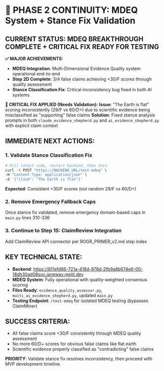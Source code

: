 # 🚀 PHASE 2 CONTINUITY: MDEQ System + Stance Fix Validation

## CURRENT STATUS: MDEQ BREAKTHROUGH COMPLETE + CRITICAL FIX READY FOR TESTING

**✅ MAJOR ACHIEVEMENTS:**
- **MDEQ Integration**: Multi-Dimensional Evidence Quality system operational end-to-end
- **Step 2D Complete**: 3/4 false claims achieving <30/F scores through quality assessment  
- **Stance Classification Fix**: Critical inconsistency bug fixed in both AI systems

**🔧 CRITICAL FIX APPLIED (Needs Validation):**
**Issue**: "The Earth is flat" scoring inconsistently (29/F vs 60/D+) due to scientific evidence being misclassified as "supporting" false claims
**Solution**: Fixed stance analysis prompts in both `claude_evidence_shepherd.py` and `ai_evidence_shepherd.py` with explicit claim context

## IMMEDIATE NEXT ACTIONS:

### 1. **Validate Stance Classification Fix**
```bash
# Pull latest code, restart backend, then test:
curl -X POST "https://BACKEND_URL/test-mdeq" \
-H "Content-Type: application/json" \
-d '{"claim": "The Earth is flat"}'
```
**Expected**: Consistent <30/F scores (not random 29/F vs 60/D+)

### 2. **Remove Emergency Fallback Caps**
Once stance fix validated, remove emergency domain-based caps in `main.py` lines 310-336

### 3. **Continue to Step 15: ClaimReview Integration** 
Add ClaimReview API connector per ROGR_PRIMER_v2.md step index

## KEY TECHNICAL STATE:
- **Backend**: https://811efd66-721a-418d-978d-2fb9a8b674e6-00-18dh30ad08soc.janeway.replit.dev
- **MDEQ System**: Fully operational with quality-weighted consensus scoring
- **Files Ready**: `evidence_quality_assessor.py`, `multi_ai_evidence_shepherd.py`, updated `main.py`
- **Testing Endpoint**: `/test-mdeq` for isolated MDEQ testing (bypasses ClaimMiner)

## SUCCESS CRITERIA:
- All false claims score <30/F consistently through MDEQ quality assessment
- No more 60/D+ scores for obvious false claims like flat earth
- Scientific evidence properly classified as "contradicting" false claims

**PRIORITY**: Validate stance fix resolves inconsistency, then proceed with MVP development timeline.